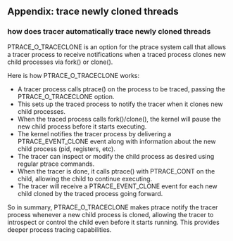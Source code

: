 ## Appendix: trace newly cloned threads

### how does tracer automatically trace newly cloned threads

PTRACE_O_TRACECLONE is an option for the ptrace system call that allows a tracer process to receive notifications when a traced process clones new child processes via fork() or clone().

Here is how PTRACE_O_TRACECLONE works:

- A tracer process calls ptrace() on the process to be traced, passing the PTRACE_O_TRACECLONE option.
- This sets up the traced process to notify the tracer when it clones new child processes.
- When the traced process calls fork()/clone(), the kernel will pause the new child process before it starts executing.
- The kernel notifies the tracer process by delivering a PTRACE_EVENT_CLONE event along with information about the new child process (pid, registers, etc).
- The tracer can inspect or modify the child process as desired using regular ptrace commands.
- When the tracer is done, it calls ptrace() with PTRACE_CONT on the child, allowing the child to continue executing.
- The tracer will receive a PTRACE_EVENT_CLONE event for each new child cloned by the traced process going forward.

So in summary, PTRACE_O_TRACECLONE makes ptrace notify the tracer process whenever a new child process is cloned, allowing the tracer to introspect or control the child even before it starts running. This provides deeper process tracing capabilities.
